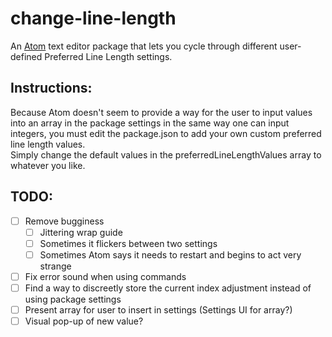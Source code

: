 # change-line-length
An [Atom](https://atom.io) text editor package that lets you cycle through
different user-defined Preferred Line Length settings.

## Instructions:

Because Atom doesn't seem to provide a way for the user to input values into an
array in the package settings in the same way one can input integers, you must
edit the package.json to add your own custom preferred line length values.  
Simply change the default values in the preferredLineLengthValues array to
whatever you like.

## TODO:
- [ ] Remove bugginess
    - [ ] Jittering wrap guide
    - [ ] Sometimes it flickers between two settings
    - [ ] Sometimes Atom says it needs to restart and begins to act very strange
- [ ] Fix error sound when using commands
- [ ] Find a way to discreetly store the current index adjustment instead of
using package settings
- [ ] Present array for user to insert in settings (Settings UI for array?)
- [ ] Visual pop-up of new value?
